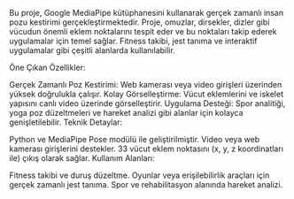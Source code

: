 Bu proje, Google MediaPipe kütüphanesini kullanarak gerçek zamanlı insan pozu kestirimi gerçekleştirmektedir. Proje, omuzlar, dirsekler, dizler gibi vücudun önemli eklem noktalarını tespit eder ve bu noktaları takip ederek uygulamalar için temel sağlar. Fitness takibi, jest tanıma ve interaktif uygulamalar gibi çeşitli alanlarda kullanılabilir.

Öne Çıkan Özellikler:

Gerçek Zamanlı Poz Kestirimi: Web kamerası veya video girişleri üzerinden yüksek doğrulukla çalışır.
Kolay Görselleştirme: Vücut eklemlerini ve iskelet yapısını canlı video üzerinde görselleştirir.
Uygulama Desteği: Spor analitiği, yoga poz düzeltmeleri ve hareket analizi gibi alanlar için kolayca genişletilebilir.
Teknik Detaylar:

Python ve MediaPipe Pose modülü ile geliştirilmiştir.
Video veya web kamerası girişlerini destekler.
33 vücut eklem noktasını (x, y, z koordinatları ile) çıkış olarak sağlar.
Kullanım Alanları:

Fitness takibi ve duruş düzeltme.
Oyunlar veya erişilebilirlik araçları için gerçek zamanlı jest tanıma.
Spor ve rehabilitasyon alanında hareket analizi.
